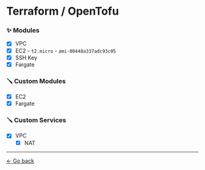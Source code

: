 # Terraform / OpenTofu

### ✨ Modules

- [x] VPC
- [x] EC2 - `t2.micro` - `ami-00448a337adc93c05`
- [x] SSH Key
- [x] Fargate

### 🪛 Custom Modules

- [x] EC2
- [x] Fargate

### 🪛 Custom Services

- [x] VPC
  - [x] NAT

---

[← Go back](../README.md)
